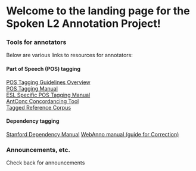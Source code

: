 # Welcome to the landing page for the Spoken L2 Annotation Project!

### Tools for annotators
Below are various links to resources for annotators:

#### Part of Speech (POS) tagging
[POS Tagging Guidelines Overview](anno_overview.md)  
<a href="https://catalog.ldc.upenn.edu/docs/LDC99T42/tagguid1.pdf" target="_blank">POS Tagging Manual</a>  
<a href="http://people.csail.mit.edu/berzak/tle_guidelines/guidelines.pdf" target="_blank">ESL Specific POS Tagging Manual</a>  
<a href="https://www.laurenceanthony.net/software/antconc/" target="_blank">AntConc Concordancing Tool</a>  
<a href="https://drive.google.com/drive/folders/1fP18vggMGlmRGJESm81pLO3J6EPeAnft?usp=sharing" target="_blank">Tagged Reference Corpus</a>

#### Dependency tagging
<a href="https://nlp.stanford.edu/software/dependencies_manual.pdf" target="_blank">Stanford Dependency Manual</a>
<a href="https://webanno.github.io/webanno/releases/3.6.4/docs/user-guide.html#sect_correction" target="_blank">WebAnno manual (guide for Correction)</a>


### Announcements, etc.
Check back for announcements
